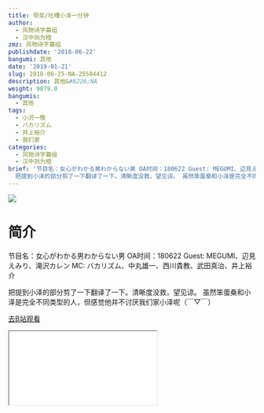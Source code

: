 ```yaml
---
title: 夸奖/吐槽小泽一分钟
author:
  - 风物诗字幕组
  - 汉中则为橙
zmz: 风物诗字幕组
publishdate: '2018-06-22'
bangumi: 其他
date: '2019-01-21'
slug: 2018-06-25-NA-25584412
description: 其他&#8226;NA
weight: 9879.0
bangumis:
  - 其他
tags:
  - 小沢一敬
  - バカリズム
  - 井上裕介
  - 我们家
categories:
  - 风物诗字幕组
  - 汉中则为橙
brief: '节目名：女心がわかる男わからない男 OA时间：180622 Guest: MEGUMI、辺見えみり、滝沢カレン MC: バカリズム、中丸雄一、西川貴教、武田真治、井上裕介
  把提到小泽的部分剪了一下翻译了一下。清晰度没救，望见谅。 虽然笨蛋桑和小泽是完全不同类型的人，但感觉他并不讨厌我们家小泽呢（￣▽￣）'
---
```

![](https://i.imgur.com/kxlC5M4.jpg)
# 简介  
节目名：女心がわかる男わからない男
OA时间：180622
Guest: MEGUMI、辺見えみり、滝沢カレン
MC: バカリズム、中丸雄一、西川貴教、武田真治、井上裕介

把提到小泽的部分剪了一下翻译了一下。清晰度没救，望见谅。
虽然笨蛋桑和小泽是完全不同类型的人，但感觉他并不讨厌我们家小泽呢（￣▽￣）  

[去B站观看](https://www.bilibili.com/video/av25584412/)
<div class ="resp-container"><iframe class="testiframe" src="//player.bilibili.com/player.html?aid=25584412"", scrolling="no", allowfullscreen="true" > </iframe></div> 
